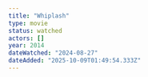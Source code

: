 ```yaml
---
title: "Whiplash"
type: movie
status: watched
actors: []
year: 2014
dateWatched: "2024-08-27"
dateAdded: "2025-10-09T01:49:54.333Z"
---
```


